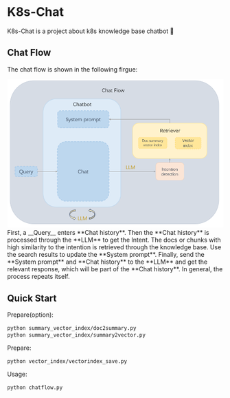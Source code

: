 # K8s-Chat
K8s-Chat is a project about k8s knowledge base chatbot 🤖
## Chat Flow
The chat flow is shown in the following firgue:
<div align=center>
<img src="https://github.com/Jerry-Kon/K8s-Chat/blob/main/image/chat_flow.png" width="600px">
</div>  
First, a __Query__ enters **Chat history**. Then the **Chat history** is processed through the **LLM** to get the Intent. The docs or chunks with high similarity to the intention is retrieved through the knowledge base. Use the search results to update the **System prompt**. Finally, send the **System prompt** and **Chat history** to the **LLM** and get the relevant response, which will be part of the **Chat history**. In general, the process repeats itself.

## Quick Start
Prepare(option):
```
python summary_vector_index/doc2summary.py
python summary_vector_index/summary2vector.py
```
Prepare:
```
python vector_index/vectorindex_save.py
```
Usage: 
```
python chatflow.py
```

